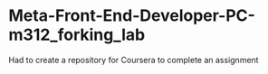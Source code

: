 # Meta-Front-End-Developer-PC-m312_forking_lab
Had to create a repository for Coursera to complete an assignment
